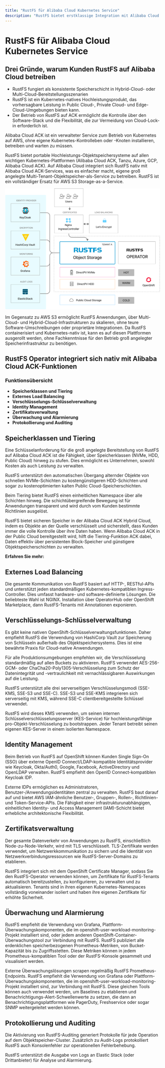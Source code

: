```yaml
---
title: "RustFS für Alibaba Cloud Kubernetes Service"
description: "RustFS bietet erstklassige Integration mit Alibaba Cloud ACK für skalierbare und portable Objektspeicherlösungen"
---
```


# RustFS für Alibaba Cloud Kubernetes Service

## Drei Gründe, warum Kunden RustFS auf Alibaba Cloud betreiben

- RustFS fungiert als konsistente Speicherschicht in Hybrid-Cloud- oder Multi-Cloud-Bereitstellungsszenarien
- RustFS ist ein Kubernetes-natives Hochleistungsprodukt, das vorhersagbare Leistung in Public Cloud-, Private Cloud- und Edge-Cloud-Umgebungen bieten kann.
- Der Betrieb von RustFS auf ACK ermöglicht die Kontrolle über den Software-Stack und die Flexibilität, die zur Vermeidung von Cloud-Lock-in erforderlich ist.

Alibaba Cloud ACK ist ein verwalteter Service zum Betrieb von Kubernetes auf AWS, ohne eigene Kubernetes-Kontrolleben oder -Knoten installieren, betreiben und warten zu müssen.

RustFS bietet portable Hochleistungs-Objektspeichersysteme auf allen wichtigen Kubernetes-Plattformen (Alibaba Cloud ACK, Tanzu, Azure, GCP, Alibaba Cloud ACK). Auf Alibaba Cloud integriert sich RustFS nativ mit Alibaba Cloud ACK-Services, was es einfacher macht, eigene groß angelegte Multi-Tenant-Objektspeicher-als-Service zu betreiben. RustFS ist ein vollständiger Ersatz für AWS S3 Storage-as-a-Service.

![RustFS Architekturdiagramm](images/sec1-1.png)

Im Gegensatz zu AWS S3 ermöglicht RustFS Anwendungen, über Multi-Cloud- und Hybrid-Cloud-Infrastrukturen zu skalieren, ohne teure Software-Umschreibungen oder proprietäre Integrationen. Da RustFS containerisiert und Kubernetes-nativ ist, kann es auf diesen Plattformen ausgerollt werden, ohne Fachkenntnisse für den Betrieb groß angelegter Speicherinfrastruktur zu benötigen.

## RustFS Operator integriert sich nativ mit Alibaba Cloud ACK-Funktionen

### Funktionsübersicht

- **Speicherklassen und Tiering**
- **Externes Load Balancing**
- **Verschlüsselungs-Schlüsselverwaltung**
- **Identity Management**
- **Zertifikatsverwaltung**
- **Überwachung und Alarmierung**
- **Protokollierung und Auditing**

## Speicherklassen und Tiering

Eine Schlüsselanforderung für die groß angelegte Bereitstellung von RustFS auf Alibaba Cloud ACK ist die Fähigkeit, über Speicherklassen (NVMe, HDD, Public Cloud) hinweg zu stufen. Dies ermöglicht es Unternehmen, sowohl Kosten als auch Leistung zu verwalten.

RustFS unterstützt den automatischen Übergang alternder Objekte von schnellen NVMe-Schichten zu kostengünstigeren HDD-Schichten und sogar zu kostenoptimierten kalten Public Cloud-Speicherschichten.

Beim Tiering bietet RustFS einen einheitlichen Namespace über alle Schichten hinweg. Die schichtübergreifende Bewegung ist für Anwendungen transparent und wird durch vom Kunden bestimmte Richtlinien ausgelöst.

RustFS bietet sicheren Speicher in der Alibaba Cloud ACK Hybrid Cloud, indem es Objekte an der Quelle verschlüsselt und sicherstellt, dass Kunden immer die volle Kontrolle über ihre Daten haben. Wenn Alibaba Cloud ACK in der Public Cloud bereitgestellt wird, hilft die Tiering-Funktion ACK dabei, Daten effektiv über persistenten Block-Speicher und günstigere Objektspeicherschichten zu verwalten.

**Erfahren Sie mehr:**

## Externes Load Balancing

Die gesamte Kommunikation von RustFS basiert auf HTTP-, RESTful-APIs und unterstützt jeden standardmäßigen Kubernetes-kompatiblen Ingress-Controller. Dies umfasst hardware- und software-definierte Lösungen. Die beliebteste Wahl ist NGINX. Installation über OperatorHub oder OpenShift Marketplace, dann RustFS-Tenants mit Annotationen exponieren.

## Verschlüsselungs-Schlüsselverwaltung

Es gibt keine nativen OpenShift-Schlüsselverwaltungsfunktionen. Daher empfiehlt RustFS die Verwendung von HashiCorp Vault zur Speicherung von Schlüsseln außerhalb des Objektspeichersystems. Dies ist eine bewährte Praxis für Cloud-native Anwendungen.

Für alle Produktionsumgebungen empfehlen wir, die Verschlüsselung standardmäßig auf allen Buckets zu aktivieren. RustFS verwendet AES-256-GCM- oder ChaCha20-Poly1305-Verschlüsselung zum Schutz der Datenintegrität und -vertraulichkeit mit vernachlässigbaren Auswirkungen auf die Leistung.

RustFS unterstützt alle drei serverseitigen Verschlüsselungsmodi (SSE-KMS, SSE-S3 und SSE-C). SSE-S3 und SSE-KMS integrieren sich serverseitig mit KMS, während SSE-C clientbereitgestellte Schlüssel verwendet.

RustFS wird dieses KMS verwenden, um seinen internen Schlüsselverschlüsselungsserver (KES-Service) für hochleistungsfähige pro-Objekt-Verschlüsselung zu bootstrappen. Jeder Tenant betreibt seinen eigenen KES-Server in einem isolierten Namespace.

## Identity Management

Beim Betrieb von RustFS auf OpenShift können Kunden Single Sign-On (SSO) über externe OpenID Connect/LDAP-kompatible Identitätsprovider wie Keycloak, Okta/Auth0, Google, Facebook, ActiveDirectory und OpenLDAP verwalten. RustFS empfiehlt den OpenID Connect-kompatiblen Keycloak IDP.

Externe IDPs ermöglichen es Administratoren, Benutzer-/Anwendungsidentitäten zentral zu verwalten. RustFS baut darauf auf und bietet AWS IAM-ähnliche Benutzer-, Gruppen-, Rollen-, Richtlinien- und Token-Service-APIs. Die Fähigkeit einer infrastrukturunabhängigen, einheitlichen Identity- und Access Management (IAM)-Schicht bietet erhebliche architektonische Flexibilität.

## Zertifikatsverwaltung

Der gesamte Datenverkehr von Anwendungen zu RustFS, einschließlich Node-zu-Node-Verkehr, wird mit TLS verschlüsselt. TLS-Zertifikate werden verwendet, um Netzwerkkommunikation zu sichern und die Identität von Netzwerkverbindungsressourcen wie RustFS-Server-Domains zu etablieren.

RustFS integriert sich mit dem OpenShift Certificate Manager, sodass Sie den RustFS-Operator verwenden können, um Zertifikate für RustFS-Tenants automatisch bereitzustellen, zu konfigurieren, zu verwalten und zu aktualisieren. Tenants sind in ihren eigenen Kubernetes-Namespaces vollständig voneinander isoliert und haben ihre eigenen Zertifikate für erhöhte Sicherheit.

## Überwachung und Alarmierung

RustFS empfiehlt die Verwendung von Grafana, Plattform-Überwachungskomponenten, die im openshift-user-workload-monitoring-Projekt installiert sind, oder jedem anderen OpenShift-Container-Überwachungstool zur Verbindung mit RustFS. RustFS publiziert alle erdenklichen speicherbezogenen Prometheus-Metriken, von Bucket-Kapazität bis zu Zugriffsstetten. Diese Metriken können in jedem Prometheus-kompatiblen Tool oder der RustFS-Konsole gesammelt und visualisiert werden.

Externe Überwachungslösungen scrapen regelmäßig RustFS Prometheus-Endpoints. RustFS empfiehlt die Verwendung von Grafana oder Plattform-Überwachungskomponenten, die im openshift-user-workload-monitoring-Projekt installiert sind, zur Verbindung mit RustFS. Diese gleichen Tools können auch verwendet werden, um Baselines zu etablieren und Benachrichtigungs-Alert-Schwellenwerte zu setzen, die dann an Benachrichtigungsplattformen wie PagerDuty, Freshservice oder sogar SNMP weitergeleitet werden können.

## Protokollierung und Auditing

Die Aktivierung von RustFS-Auditing generiert Protokolle für jede Operation auf dem Objektspeicher-Cluster. Zusätzlich zu Audit-Logs protokolliert RustFS auch Konsolenfehler zur operationellen Fehlerbehebung.

RustFS unterstützt die Ausgabe von Logs an Elastic Stack (oder Drittanbieter) für Analyse und Alarmierung.

